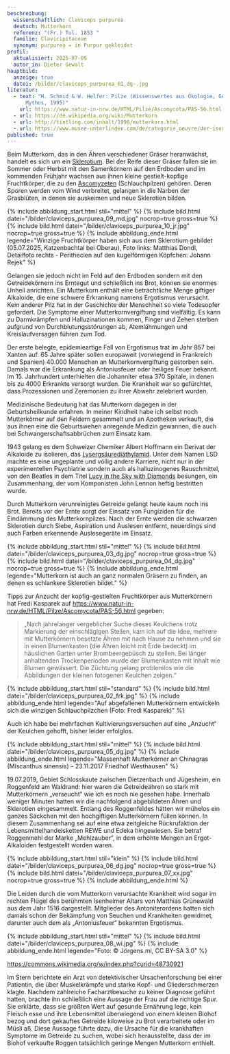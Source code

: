 ```yaml
---
beschreibung:
  wissenschaftlich: Claviceps purpurea
  deutsch: Mutterkorn
  referenz: "(Fr.) Tul. 1853 "
  familie: Clavicipitaceae
  synonym: purpurea = in Purpur gekleidet
profil:
  aktualisiert: 2025-07-09
  autor_in: Dieter Gewalt
hauptbild:
  anzeige: true
  datei: /bilder/claviceps_purpurea_01_dg-.jpg
literatur:
  - text: "H. Schmid & W. Helfer: Pilze (Wissenswertes aus Ökologie, Geschichte und
      Mythos, 1995)"
    url: https://www.natur-in-nrw.de/HTML/Pilze/Ascomycota/PAS-56.html
  - url: https://de.wikipedia.org/wiki/Mutterkorn
  - url: http://tintling.com/inhalt/1996/mutterkorn.html
  - url: https://www.musee-unterlinden.com/de/categorie_oeuvre/der-isenheimer-altar/
published: true
---
```

Beim Mutterkorn, das in den Ähren verschiedener Gräser heranwächst, handelt es sich um ein [Sklerotium](Sklerotium "Glossar"). Bei der Reife dieser Gräser fallen sie im Sommer oder Herbst mit den Samenkörnern auf den Erdboden und im kommenden Frühjahr wachsen aus ihnen kleine gestielt-kopfige Fruchtkörper, die zu den [Ascomyzeten](Ascomyzeten "Glossar") (Schlauchpilzen) gehören. Deren Sporen werden vom Wind verbreitet, gelangen in die Narben der Grasblüten, in denen sie auskeimen und neue Sklerotien bilden.

{% include abbildung_start.html stil="mittel" %}
{% include bild.html datei="/bilder/claviceps_purpurea_09_md.jpg" nocrop=true gross=true %}
{% include bild.html datei="/bilder/claviceps_purpurea_10_jr.jpg" nocrop=true gross=true %}
{% include abbildung_ende.html legende="Winzige Fruchtkörper haben sich aus dem Sklerotium gebildet (05.07.2025, Katzenbachtal bei Oberau), Foto links: Matthias Dondl, Detailfoto rechts - Perithecien auf den kugelförmigen Köpfchen: Johann Rejek" %}

Gelangen sie jedoch nicht im Feld auf den Erdboden sondern mit den Getreidekörnern ins Erntegut und schließlich ins Brot, können sie enormes Unheil anrichten. Ein Mutterkorn enthält eine beträchtliche Menge giftiger Alkaloide, die eine schwere Erkrankung namens Ergotismus verursacht. Kein anderer Pilz hat in der Geschichte der Menschheit so viele Todesopfer gefordert. Die Symptome einer Mutterkornvergiftung sind vielfältig. Es kann zu Darmkrämpfen und Halluzinationen kommen, Finger und Zehen sterben aufgrund von Durchblutungsstörungen ab, Atemlähmungen und Kreislaufversagen führen zum Tod.

Der erste belegte, epidemieartige Fall von Ergotismus trat im Jahr 857 bei Xanten auf. 65 Jahre später sollen europaweit (vorwiegend in Frankreich und Spanien) 40.000 Menschen an Mutterkornvergiftung gestorben sein. Damals war die Erkrankung als Antoniusfeuer oder heiliges Feuer bekannt. Im 15. Jahrhundert unterhielten die Johanniter etwa 370 Spitale, in denen bis zu 4000 Erkrankte versorgt wurden. Die Krankheit war so gefürchtet, dass Prozessionen und Zeremonien zu ihrer Abwehr zelebriert wurden.

Medizinische Bedeutung hat das Mutterkorn dagegen in der Geburtsheilkunde erfahren. In meiner Kindheit habe ich selbst noch Mutterkörner auf den Feldern gesammelt und an Apotheken verkauft, die aus ihnen eine die Geburtswehen anregende Medizin gewannen, die auch bei Schwangerschaftsabbrüchen zum Einsatz kam. 

1943 gelang es dem Schweizer Chemiker Albert Hoffmann ein Derivat der Alkaloide zu isolieren, das [Lysergsäurediäthylamid](https://www.chemie.de/lexikon/Lysergs%C3%A4urediethylamid.html). Unter dem Namen LSD machte es eine ungeplante und völlig andere Karriere, nicht nur in der experimentellen Psychiatrie sondern auch als halluzinogenes Rauschmittel, von den Beatles in dem Titel [Lucy in the Sky with Diamonds](https://de.wikipedia.org/wiki/Lucy_in_the_Sky_with_Diamonds) besungen, ein Zusammenhang, der vom Komponisten John Lennon heftig bestritten wurde.

Durch Mutterkorn verunreinigtes Getreide gelangt heute kaum noch ins Brot. Bereits vor der Ernte sorgt der Einsatz von Fungiziden für die Eindämmung des Mutterkornpilzes. Nach der Ernte werden die schwarzen Sklerotien durch Siebe, Aspiration und Auslesen entfernt, neuerdings sind auch Farben erkennende Auslesegeräte im Einsatz.

{% include abbildung_start.html stil="mittel" %}
{% include bild.html datei="/bilder/claviceps_purpurea_03_dg.jpg" nocrop=true gross=true %}
{% include bild.html datei="/bilder/claviceps_purpurea_04_dg.jpg" nocrop=true gross=true %}
{% include abbildung_ende.html legende="Mutterkorn ist auch an ganz normalen Gräsern zu finden, an denen es schlankere Sklerotien bildet." %}

Tipps zur Anzucht der kopfig-gestielten Fruchtkörper aus Mutterkörnern hat Fredi Kasparek auf <https://www.natur-in-nrw.de/HTML/Pilze/Ascomycota/PAS-56.html> gegeben: 

> „Nach jahrelanger vergeblicher Suche dieses Keulchens trotz Markierung der einschlägigen Stellen, kam ich auf die Idee, mehrere mit Mutterkörnern besetzte Ähren mit nach Hause zu nehmen und sie in einen Blumenkasten (die Ähren leicht mit Erde bedeckt) im häuslichen Garten unter Brombeergebüsch zu stellen. Bei länger anhaltenden Trockenperioden wurde der Blumenkasten mit Inhalt wie Blumen gewässert. Die Züchtung gelang problemlos wie die Abbildungen der kleinen fotogenen Keulchen zeigen.“

{% include abbildung_start.html stil="standard" %}
{% include bild.html datei="/bilder/claviceps_purpurea_02_frk.jpg" %}
{% include abbildung_ende.html legende="Auf abgefallenen Mutterkörnern entwickeln sich die winzigen Schlauchpilzchen (Foto: Fredi Kasparek)" %}

Auch ich habe bei mehrfachen Kultivierungsversuchen auf eine „Anzucht“ der Keulchen gehofft, bisher leider erfolglos.

{% include abbildung_start.html stil="mittel" %}
{% include bild.html datei="/bilder/claviceps_purpurea_05_dg.jpg" %}
{% include abbildung_ende.html legende="Massenhaft Mutterkörner an Chinagras (Miscanthus sinensis) – 23.11.2017 Friedhof Westhausen" %}

19.07.2019, Gebiet Schlosskaute zwischen Dietzenbach und Jügesheim,  ein Roggenfeld am Waldrand: hier waren die Getreideähren so stark mit Mutterkörnern „verseucht“ wie ich es noch nie gesehen habe. Innerhalb weniger Minuten hatten wir die nachfolgend abgebildeten Ähren und Sklerotien eingesammelt. Entlang des Roggenfeldes hätten wir mühelos ein ganzes Säckchen mit den hochgiftigen Mutterkörnern füllen können. In diesem Zusammenhang sei auf eine etwa zeitgleiche Rückrufaktion der Lebensmittelhandelsketten REWE und Edeka hingewiesen. Sie betraf Roggenmehl der Marke „Mehlzauber“, in dem erhöhte Mengen an Ergot-Alkaloiden festgestellt worden waren.

{% include abbildung_start.html stil="klein" %}
{% include bild.html datei="/bilder/claviceps_purpurea_06_dg.jpg" nocrop=true gross=true %}
{% include bild.html datei="/bilder/claviceps_purpurea_07_xx.jpg" nocrop=true gross=true %}
{% include abbildung_ende.html %}

Die Leiden durch die vom Mutterkorn verursachte Krankheit wird sogar im rechten Flügel des berühmten Isenheimer Altars von Matthias Grünewald aus dem Jahr 1516 dargestellt. Mitglieder des Antoniterordens hatten sich damals schon der Bekämpfung von Seuchen und Krankheiten gewidmet, darunter auch dem als „Antoniusfeuer“ bekannten Ergotismus.

{% include abbildung_start.html stil="mittel" %}
{% include bild.html datei="/bilder/claviceps_purpurea_08_wi.jpg" %}
{% include abbildung_ende.html legende="Foto: © Jörgens.mi, CC BY-SA 3.0" %}

<https://commons.wikimedia.org/w/index.php?curid=48730921>

Im Stern berichtete ein Arzt von detektivischer Ursachenforschung bei einer Patientin, die über Muskelkrämpfe und starke Kopf- und Gliederschmerzen klagte. Nachdem zahlreiche Facharztbesuche zu keiner Diagnose geführt hatten, brachte ihn schließlich eine Aussage der Frau auf die richtige Spur. Sie erklärte, dass sie größten Wert auf gesunde Ernährung lege, kein Fleisch esse und ihre Lebensmittel überwiegend von einem kleinen Biohof bezog und dort gekauftes Getreide kiloweise zu Brot verarbeitete oder im Müsli aß. Diese Aussage führte dazu, die Ursache für die krankhaften Symptome im Getreide zu suchen, wobei sich herausstellte, dass der im Biohof verkaufte Roggen tatsächlich geringe Mengen Mutterkorn enthielt.